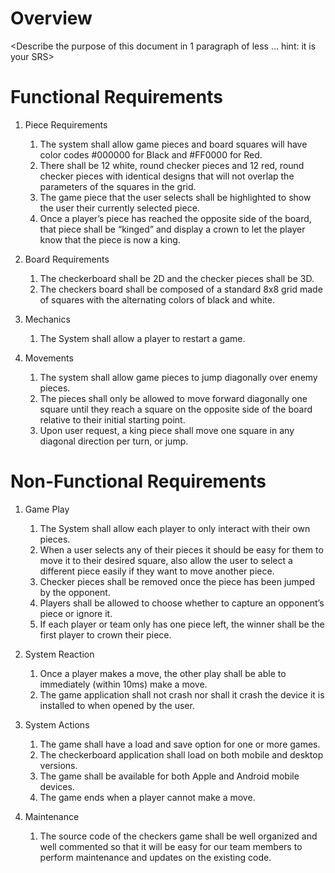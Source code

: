 # Overview

<Describe the purpose of this document in 1 paragraph of less … hint: it is
your SRS>

# Functional Requirements

1. Piece Requirements
	1. The system shall allow game pieces and board squares will have color codes #000000 for Black and #FF0000 for Red.
	2. There shall be 12 white, round checker pieces and 12 red, round checker pieces with identical designs that will not overlap the parameters of the squares in the grid.
	3. The game piece that the user selects shall be highlighted to show the user their currently selected piece.
	4. Once a player’s piece has reached the opposite side of the board, that piece shall be “kinged” and display a crown to let the player know that the piece is now a king.

2. Board Requirements
	1. The checkerboard shall be 2D and the checker pieces shall be 3D.
	2. The checkers board shall be composed of a standard 8x8 grid made of squares with the alternating colors of black and white.

3. Mechanics
	1. The System shall allow a player to restart a game.

4. Movements
	1. The system shall allow game pieces to jump diagonally over enemy pieces.
	2. The pieces shall only be allowed to move forward diagonally one square until they reach a square on the opposite side of the board relative to their initial starting point.
	3. Upon user request, a king piece shall move one square in any diagonal direction per turn, or jump.


# Non-Functional Requirements
1. Game Play
	1. The System shall allow each player to only interact with their own pieces.
	2. When a user selects any of their pieces it should be easy for them to move it to their desired square, also allow the user to select a different piece easily if they want to move another piece.
	3. Checker pieces shall be removed once the piece has been jumped by the opponent.
	4. Players shall be allowed to choose whether to capture an opponent’s piece or ignore it.
	5. If each player or team only has one piece left, the winner shall be the first player to crown their piece.

2. System Reaction
	1. Once a player makes a move, the other play shall be able to immediately (within 10ms) make a move.
	2. The game application shall not crash nor shall it crash the device it is installed to when opened by the user.

3. System Actions
	1. The game shall have a load and save option for one or more games.
	2. The checkerboard application shall load on both mobile and desktop versions.
	3. The game shall be available for both Apple and Android mobile devices.
	4. The game ends when a player cannot make a move.

4. Maintenance
	1. The source code of the checkers game shall be well organized and well commented so that it will be easy for our team members to perform maintenance and updates on the existing code.
